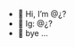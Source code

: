 - 📲 Hi, I’m @¿?
- 👀 Ig: @¿?
- 🤑 bye ...

<!---
chillyxs1q/chillyxs1q is a ✨ special ✨ repository because its `README.md` (this file) appears on your GitHub profile.
You can click the Preview link to take a look at your changes.
--->
